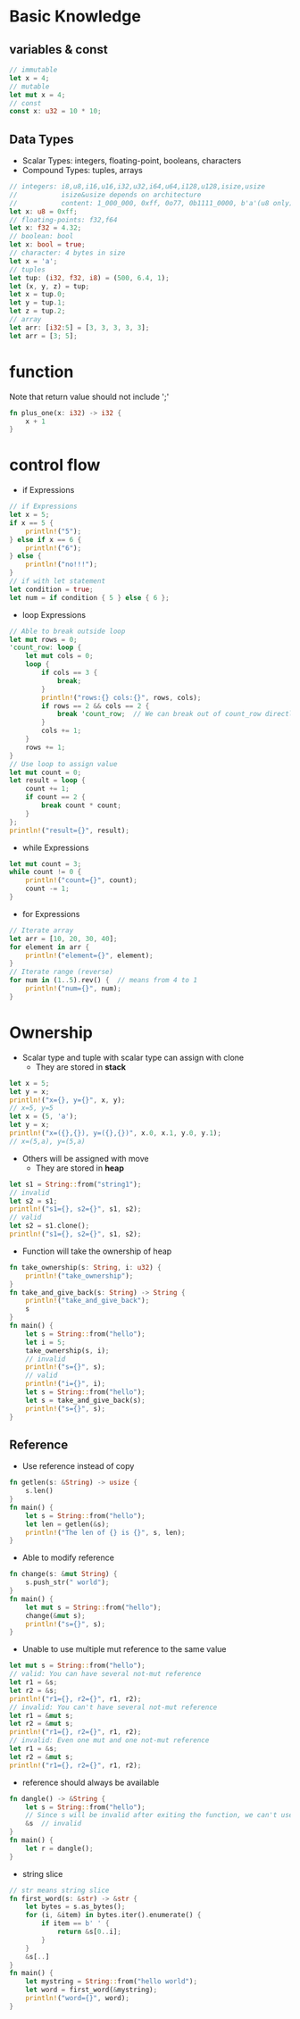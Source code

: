 # Basic Knowledge

## variables & const

```rust
// immutable
let x = 4;
// mutable
let mut x = 4;
// const
const x: u32 = 10 * 10;
```

## Data Types

* Scalar Types: integers, floating-point, booleans, characters
* Compound Types: tuples, arrays

```rust
// integers: i8,u8,i16,u16,i32,u32,i64,u64,i128,u128,isize,usize
//           isize&usize depends on architecture
//           content: 1_000_000, 0xff, 0o77, 0b1111_0000, b'a'(u8 only)
let x: u8 = 0xff;
// floating-points: f32,f64
let x: f32 = 4.32;
// boolean: bool
let x: bool = true;
// character: 4 bytes in size
let x = 'a';
// tuples
let tup: (i32, f32, i8) = (500, 6.4, 1);
let (x, y, z) = tup;
let x = tup.0;
let y = tup.1;
let z = tup.2;
// array
let arr: [i32:5] = [3, 3, 3, 3, 3];
let arr = [3; 5];
```

# function

Note that return value should not include ';'

```rust
fn plus_one(x: i32) -> i32 {
    x + 1
}
```

# control flow

* if Expressions

```rust
// if Expressions
let x = 5;
if x == 5 {
    println!("5");
} else if x == 6 {
    println!("6");
} else {
    println!("no!!!");
}
// if with let statement
let condition = true;
let num = if condition { 5 } else { 6 };
```

* loop Expressions

```rust
// Able to break outside loop
let mut rows = 0;
'count_row: loop {
    let mut cols = 0;
    loop {
        if cols == 3 {
            break;
        }
        println!("rows:{} cols:{}", rows, cols);
        if rows == 2 && cols == 2 {
            break 'count_row;  // We can break out of count_row directly
        }
        cols += 1;
    }
    rows += 1;
}
// Use loop to assign value
let mut count = 0;
let result = loop {
    count += 1;
    if count == 2 {
        break count * count;
    }
};
println!("result={}", result);
```

* while Expressions

```rust
let mut count = 3;
while count != 0 {
    println!("count={}", count);
    count -= 1;
}
```

* for Expressions

```rust
// Iterate array
let arr = [10, 20, 30, 40];
for element in arr {
    println!("element={}", element);
}
// Iterate range (reverse)
for num in (1..5).rev() {  // means from 4 to 1
    println!("num={}", num);
}
```

# Ownership

* Scalar type and tuple with scalar type can assign with clone
  - They are stored in **stack**

```rust
let x = 5;
let y = x;
println!("x={}, y={}", x, y);
// x=5, y=5
let x = (5, 'a');
let y = x;
println!("x=({},{}), y=({},{})", x.0, x.1, y.0, y.1);
// x=(5,a), y=(5,a)
```

* Others will be assigned with move
  - They are stored in **heap**

```rust
let s1 = String::from("string1");
// invalid
let s2 = s1;
println!("s1={}, s2={}", s1, s2);
// valid
let s2 = s1.clone();
println!("s1={}, s2={}", s1, s2);
```

* Function will take the ownership of heap

```rust
fn take_ownership(s: String, i: u32) {
    println!("take_ownership");
}
fn take_and_give_back(s: String) -> String {
    println!("take_and_give_back");
    s
}
fn main() {
    let s = String::from("hello");
    let i = 5;
    take_ownership(s, i);
    // invalid
    println!("s={}", s);
    // valid
    println!("i={}", i);
    let s = String::from("hello");
    let s = take_and_give_back(s);
    println!("s={}", s);
}
```

## Reference

* Use reference instead of copy

```rust
fn getlen(s: &String) -> usize {
    s.len()
}
fn main() {
    let s = String::from("hello");
    let len = getlen(&s);
    println!("The len of {} is {}", s, len);
}
```

* Able to modify reference

```rust
fn change(s: &mut String) {
    s.push_str(" world");
}
fn main() {
    let mut s = String::from("hello");
    change(&mut s);
    println!("s={}", s);
}
```

* Unable to use multiple mut reference to the same value

```rust
let mut s = String::from("hello");
// valid: You can have several not-mut reference
let r1 = &s;
let r2 = &s;
println!("r1={}, r2={}", r1, r2); 
// invalid: You can't have several not-mut reference
let r1 = &mut s;
let r2 = &mut s;
println!("r1={}, r2={}", r1, r2); 
// invalid: Even one mut and one not-mut reference
let r1 = &s;
let r2 = &mut s;
println!("r1={}, r2={}", r1, r2); 
```

* reference should always be available

```rust
fn dangle() -> &String {
    let s = String::from("hello");
    // Since s will be invalid after exiting the function, we can't use that reference.
    &s  // invalid
}
fn main() {
    let r = dangle();
}
```

* string slice

```rust
// str means string slice
fn first_word(s: &str) -> &str {
    let bytes = s.as_bytes();
    for (i, &item) in bytes.iter().enumerate() {
        if item == b' ' {
            return &s[0..i];
        }
    }
    &s[..]
}
fn main() {
    let mystring = String::from("hello world");
    let word = first_word(&mystring);
    println!("word={}", word);
}
```
